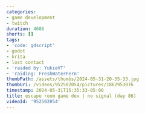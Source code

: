 ```yaml
---
categories:
- game development
- twitch
duration: 4686
shorts: []
tags:
- 'code: gdscript'
- godot
- krita
- lost contact
- 'raided by: YukieVT'
- 'raiding: FreshWaterFern'
thumbPath: /assets/thumbs/2024-05-31-20-35-33.jpg
thumbUri: /videos/952502054/pictures/1862953076
timestamp: 2024-05-31T15:35:33-05:00
title: escape room game dev | no signal (day 86)
videoId: '952502054'
---
```

